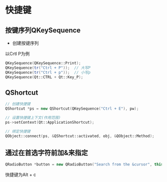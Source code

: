 # 快捷键

## 按键序列QKeySequence

- 创建按键序列

以Crtl P为例

```c++
QKeySequence(QKeySequence::Print);
QKeySequence(tr("Ctrl + P"));  // 大写P
QKeySequence(tr("Ctrl + p"));  // 小写p
QKeySequence(Qt::CTRL + Qt::Key_P);
```

## QShortcut

```c++
// 创建快捷键
QShortcut *ps = new QShortcut(QKeySequence("Ctrl + E"), pw);

// 设置快捷键上下文(作用范围)
ps->setContext(Qt::ApplicationShortcut);

// 绑定快捷键
QObject::connect(ps, &QShortcut::activated, obj, &QObject::Method);

```

## 通过在首选字符前加&来指定

```c++
QRadioButton *button = new QRadioButton("Search from the &cursor", this);
```

快捷键为Alt + c